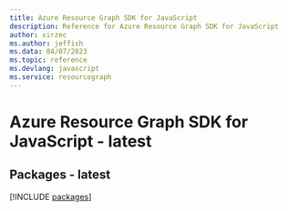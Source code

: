 ```yaml
---
title: Azure Resource Graph SDK for JavaScript
description: Reference for Azure Resource Graph SDK for JavaScript
author: xirzec
ms.author: jeffish
ms.data: 04/07/2023
ms.topic: reference
ms.devlang: javascript
ms.service: resourcegraph
---
```

# Azure Resource Graph SDK for JavaScript - latest
## Packages - latest
[!INCLUDE [packages](resource-graph-index.md)]